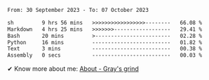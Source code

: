 <!--START_SECTION:waka-->

```txt
From: 30 September 2023 - To: 07 October 2023

sh         9 hrs 56 mins   >>>>>>>>>>>>>>>>>--------   66.08 %
Markdown   4 hrs 25 mins   >>>>>>>------------------   29.41 %
Bash       20 mins         >------------------------   02.28 %
Python     16 mins         -------------------------   01.82 %
Text       3 mins          -------------------------   00.38 %
Assembly   0 secs          -------------------------   00.03 %
```

<!--END_SECTION:waka-->

<!-- [![grayxu's github stats](https://github-readme-stats.vercel.app/api?username=grayxu&count_private=true&show_icons=true)](https://github.com/grayxu) -->

✔ Know more about me: [About - Gray's grind](https://www.grayxu.cn/)
